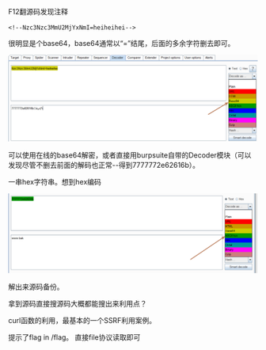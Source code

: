F12翻源码发现注释

```
<!--Nzc3Nzc3MmU2MjYxNmI=heiheihei-->
```

很明显是个base64，base64通常以“=”结尾，后面的多余字符删去即可。

![](./1.png)

可以使用在线的base64解密，或者直接用burpsuite自带的Decoder模块（可以发现尽管不删去前面的解码也正常--得到7777772e62616b）。

一串hex字符串。想到hex编码

![](./2.png)

解出来源码备份。



拿到源码直接搜源码大概都能搜出来利用点？

curl函数的利用，最基本的一个SSRF利用案例。

提示了flag in /flag。 直接file协议读取即可